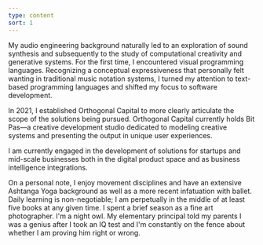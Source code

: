 ```yaml
---
type: content
sort: 1
---
```


My audio engineering background naturally led to an exploration of sound synthesis and subsequently to the study of computational creativity and generative systems. For the first time, I encountered visual programming languages. Recognizing a conceptual expressiveness that personally felt wanting in traditional music notation systems, I turned my attention to text-based programming languages and shifted my focus to software development.

In 2021, I established Orthogonal Capital to more clearly articulate the scope of the solutions being pursued. Orthogonal Capital currently holds Bit Pas—a creative development studio dedicated to modeling creative systems and presenting the output in unique user experiences.

I am currently engaged in the development of solutions for startups and mid-scale businesses both in the digital product space and as business intelligence integrations.

On a personal note, I enjoy movement disciplines and have an extensive Ashtanga Yoga background as well as a more recent infatuation with ballet. Daily learning is non-negotiable; I am perpetually in the middle of at least five books at any given time. I spent a brief season as a fine art photographer. I'm a night owl. My elementary principal told my parents I was a genius after I took an IQ test and I'm constantly on the fence about whether I am proving him right or wrong.
